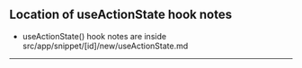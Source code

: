 ## Location of useActionState hook notes

- useActionState() hook notes are inside src/app/snippet/[id]/new/useActionState.md

---
